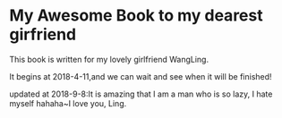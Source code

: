 # My Awesome Book to my dearest girfriend

This book is written for my lovely girlfriend WangLing.

It begins at 2018-4-11,and we can wait and see when it will be finished!



updated at 2018-9-8:It is amazing that I am a man who is so lazy, I hate myself hahaha~I love you, Ling.

